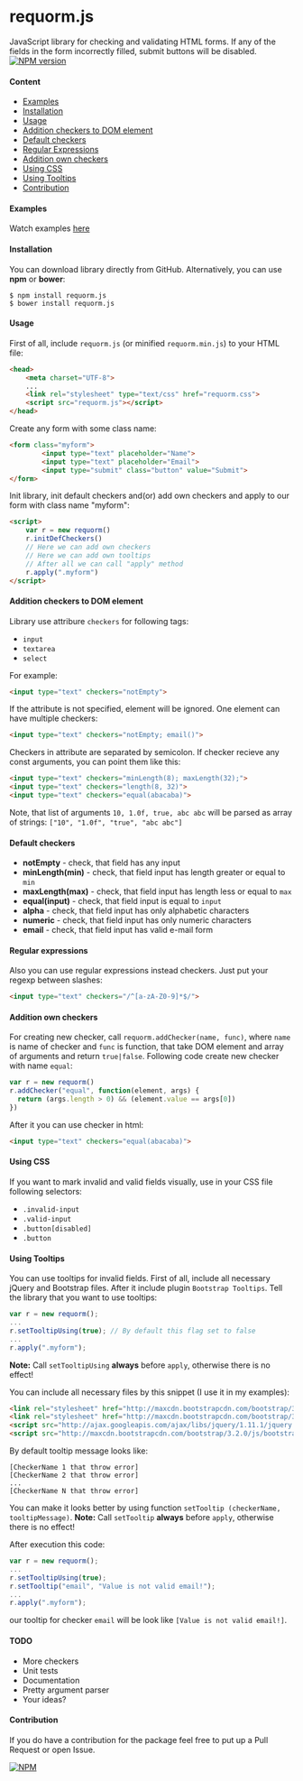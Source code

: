 requorm.js
==========

JavaScript library for checking and validating HTML forms. If any of the fields in the form incorrectly filled, submit buttons will be disabled. [![NPM version](https://badge.fury.io/js/requorm.js.svg)](http://badge.fury.io/js/requorm.js)

#### Content
* [Examples](#examples)
* [Installation](#install)
* [Usage](#usage)
* [Addition checkers to DOM element](#addition-checkers-to-dom-element)
* [Default checkers](#default-checkers)
* [Regular Expressions](#regular-expressions)
* [Addition own checkers](#addition-own-checkers)
* [Using CSS](#using-css)
* [Using Tooltips](#using-tooltips)
* [Contribution](#contribution)

#### Examples
Watch examples [here](http://asaskevich.github.io/requorm.js)

#### Installation
You can download library directly from GitHub. Alternatively, you can use **npm** or **bower**:
```shell
$ npm install requorm.js
$ bower install requorm.js
```

#### Usage
First of all, include `requorm.js` (or minified `requorm.min.js`) to your HTML file:
```html
<head>
    <meta charset="UTF-8">
    ...
    <link rel="stylesheet" type="text/css" href="requorm.css">
    <script src="requorm.js"></script>
</head>
```
Create any form with some class name:
```html
<form class="myform">
        <input type="text" placeholder="Name">
        <input type="text" placeholder="Email">
        <input type="submit" class="button" value="Submit">
</form>
```
Init library, init default checkers and(or) add own checkers and apply to our form with class name "myform":
```html
<script>
    var r = new requorm()
    r.initDefCheckers()
    // Here we can add own checkers
    // Here we can add own tooltips
    // After all we can call "apply" method
    r.apply(".myform")
</script>
```

#### Addition checkers to DOM element
Library use attribure `checkers` for following tags:
* `input`
* `textarea`
* `select`

For example:
```html
<input type="text" checkers="notEmpty">
```
If the attribute is not specified, element will be ignored. One element can have multiple checkers:
```html
<input type="text" checkers="notEmpty; email()">
```
Checkers in attribute are separated by semicolon. If checker recieve any const arguments, you can point them like this:
```html
<input type="text" checkers="minLength(8); maxLength(32);">
<input type="text" checkers="length(8, 32)">
<input type="text" checkers="equal(abacaba)">
```
Note, that list of arguments `10, 1.0f, true, abc abc` will be parsed as array of strings: `["10", "1.0f", "true", "abc abc"]`

#### Default checkers
- **notEmpty** - check, that field has any input
- **minLength(min)** - check, that field input has length greater or equal to `min`
- **maxLength(max)** - check, that field input has length less or equal to `max`
- **equal(input)** - check, that field input is equal to `input`
- **alpha** - check, that field input has only alphabetic characters
- **numeric** - check, that field input has only numeric characters
- **email** - check, that field input has valid e-mail form

#### Regular expressions
Also you can use regular expressions instead checkers. Just put your regexp between slashes:
````html
<input type="text" checkers="/^[a-zA-Z0-9]*$/">
````

#### Addition own checkers
For creating new checker, call `requorm.addChecker(name, func)`, where `name` is name of checker and `func` is function, that take DOM element and array of arguments and return `true|false`. Following code create new checker with name `equal`:
```javascript
var r = new requorm()
r.addChecker("equal", function(element, args) {
  return (args.length > 0) && (element.value == args[0])
})
```
After it you can use checker in html:
```html
<input type="text" checkers="equal(abacaba)">
```

#### Using CSS
If you want to mark invalid and valid fields visually, use in your CSS file following selectors:
* `.invalid-input`
* `.valid-input`
* `.button[disabled]`
* `.button`

#### Using Tooltips
You can use tooltips for invalid fields. First of all, include all necessary jQuery and Bootstrap files. After it include plugin `Bootstrap Tooltips`. Tell the library that you want to use tooltips:
```javascript
var r = new requorm();
...
r.setTooltipUsing(true); // By default this flag set to false
...
r.apply(".myform");
```
**Note:** Call `setTooltipUsing` **always** before `apply`, otherwise there is no effect!

You can include all necessary files by this snippet (I use it in my examples):
```html
<link rel="stylesheet" href="http://maxcdn.bootstrapcdn.com/bootstrap/3.2.0/css/bootstrap.min.css">
<link rel="stylesheet" href="http://maxcdn.bootstrapcdn.com/bootstrap/3.2.0/css/bootstrap-theme.min.css">
<script src="http://ajax.googleapis.com/ajax/libs/jquery/1.11.1/jquery.min.js"></script>
<script src="http://maxcdn.bootstrapcdn.com/bootstrap/3.2.0/js/bootstrap.min.js"></script>
```
By default tooltip message looks like:
```
[CheckerName 1 that throw error]
[CheckerName 2 that throw error]
...
[CheckerName N that throw error]
```
You can make it looks better by using function `setTooltip (checkerName, tooltipMessage)`.
**Note:** Call `setTooltip` **always** before `apply`, otherwise there is no effect!

After execution this code:
```javascript
var r = new requorm();
...
r.setTooltipUsing(true); 
r.setTooltip("email", "Value is not valid email!");
...
r.apply(".myform");
```
our tooltip for checker `email` will be look like `[Value is not valid email!]`.

#### TODO
* More checkers
* Unit tests
* Documentation
* Pretty argument parser
* Your ideas?

#### Contribution
If you do have a contribution for the package feel free to put up a Pull Request or open Issue.

[![NPM](https://nodei.co/npm/requorm.js.png?downloads=true)](https://nodei.co/npm/requorm.js/)
